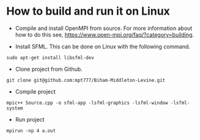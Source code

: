 # How to build and run it on Linux

* Compile and install OpenMPI from source. For more information about how to do this see, 
https://www.open-mpi.org/faq/?category=building.

* Install SFML. This can be done on Linux with the following command.

`sudo apt-get install libsfml-dev`

* Clone project from Github.

`git clone git@github.com:mpt777/Biham-Middleton-Levine.git`

* Compile project

`mpic++ Source.cpp -o sfml-app -lsfml-graphics -lsfml-window -lsfml-system`

* Run project

`mpirun -np 4 a.out`
